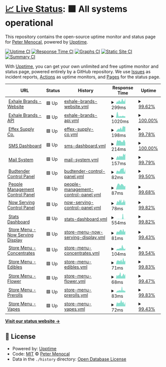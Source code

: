 # [📈 Live Status](https://petermenocal.github.io/uptime): <!--live status--> **🟩 All systems operational**

This repository contains the open-source uptime monitor and status page for [Peter Menocal](https://petermenocal.com), powered by [Upptime](https://github.com/upptime/upptime).

[![Uptime CI](https://github.com/petermenocal/uptime/workflows/Uptime%20CI/badge.svg)](https://github.com/petermenocal/uptime/actions?query=workflow%3A%22Uptime+CI%22)
[![Response Time CI](https://github.com/petermenocal/uptime/workflows/Response%20Time%20CI/badge.svg)](https://github.com/petermenocal/uptime/actions?query=workflow%3A%22Response+Time+CI%22)
[![Graphs CI](https://github.com/petermenocal/uptime/workflows/Graphs%20CI/badge.svg)](https://github.com/petermenocal/uptime/actions?query=workflow%3A%22Graphs+CI%22)
[![Static Site CI](https://github.com/petermenocal/uptime/workflows/Static%20Site%20CI/badge.svg)](https://github.com/petermenocal/uptime/actions?query=workflow%3A%22Static+Site+CI%22)
[![Summary CI](https://github.com/petermenocal/uptime/workflows/Summary%20CI/badge.svg)](https://github.com/petermenocal/uptime/actions?query=workflow%3A%22Summary+CI%22)

With [Upptime](https://upptime.js.org), you can get your own unlimited and free uptime monitor and status page, powered entirely by a GitHub repository. We use [Issues](https://github.com/petermenocal/uptime/issues) as incident reports, [Actions](https://github.com/petermenocal/uptime/actions) as uptime monitors, and [Pages](https://petermenocal.github.io/uptime) for the status page.

<!--start: status pages-->
<!-- This summary is generated by Upptime (https://github.com/upptime/upptime) -->
<!-- Do not edit this manually, your changes will be overwritten -->
<!-- prettier-ignore -->
| URL | Status | History | Response Time | Uptime |
| --- | ------ | ------- | ------------- | ------ |
| <img alt="" src="https://favicons.githubusercontent.com/www.exhalebrands.com" height="13"> [Exhale Brands - Website](https://www.exhalebrands.com/) | 🟩 Up | [exhale-brands-website.yml](https://github.com/petermenocal/uptime/commits/HEAD/history/exhale-brands-website.yml) | <details><summary><img alt="Response time graph" src="./graphs/exhale-brands-website/response-time-week.png" height="20"> 299ms</summary><br><a href="https://petermenocal.github.io/uptime/history/exhale-brands-website"><img alt="Response time 515" src="https://img.shields.io/endpoint?url=https%3A%2F%2Fraw.githubusercontent.com%2Fpetermenocal%2Fuptime%2FHEAD%2Fapi%2Fexhale-brands-website%2Fresponse-time.json"></a><br><a href="https://petermenocal.github.io/uptime/history/exhale-brands-website"><img alt="24-hour response time 512" src="https://img.shields.io/endpoint?url=https%3A%2F%2Fraw.githubusercontent.com%2Fpetermenocal%2Fuptime%2FHEAD%2Fapi%2Fexhale-brands-website%2Fresponse-time-day.json"></a><br><a href="https://petermenocal.github.io/uptime/history/exhale-brands-website"><img alt="7-day response time 299" src="https://img.shields.io/endpoint?url=https%3A%2F%2Fraw.githubusercontent.com%2Fpetermenocal%2Fuptime%2FHEAD%2Fapi%2Fexhale-brands-website%2Fresponse-time-week.json"></a><br><a href="https://petermenocal.github.io/uptime/history/exhale-brands-website"><img alt="30-day response time 294" src="https://img.shields.io/endpoint?url=https%3A%2F%2Fraw.githubusercontent.com%2Fpetermenocal%2Fuptime%2FHEAD%2Fapi%2Fexhale-brands-website%2Fresponse-time-month.json"></a><br><a href="https://petermenocal.github.io/uptime/history/exhale-brands-website"><img alt="1-year response time 515" src="https://img.shields.io/endpoint?url=https%3A%2F%2Fraw.githubusercontent.com%2Fpetermenocal%2Fuptime%2FHEAD%2Fapi%2Fexhale-brands-website%2Fresponse-time-year.json"></a></details> | <details><summary><a href="https://petermenocal.github.io/uptime/history/exhale-brands-website">99.62%</a></summary><a href="https://petermenocal.github.io/uptime/history/exhale-brands-website"><img alt="All-time uptime 99.16%" src="https://img.shields.io/endpoint?url=https%3A%2F%2Fraw.githubusercontent.com%2Fpetermenocal%2Fuptime%2FHEAD%2Fapi%2Fexhale-brands-website%2Fuptime.json"></a><br><a href="https://petermenocal.github.io/uptime/history/exhale-brands-website"><img alt="24-hour uptime 100.00%" src="https://img.shields.io/endpoint?url=https%3A%2F%2Fraw.githubusercontent.com%2Fpetermenocal%2Fuptime%2FHEAD%2Fapi%2Fexhale-brands-website%2Fuptime-day.json"></a><br><a href="https://petermenocal.github.io/uptime/history/exhale-brands-website"><img alt="7-day uptime 99.62%" src="https://img.shields.io/endpoint?url=https%3A%2F%2Fraw.githubusercontent.com%2Fpetermenocal%2Fuptime%2FHEAD%2Fapi%2Fexhale-brands-website%2Fuptime-week.json"></a><br><a href="https://petermenocal.github.io/uptime/history/exhale-brands-website"><img alt="30-day uptime 99.91%" src="https://img.shields.io/endpoint?url=https%3A%2F%2Fraw.githubusercontent.com%2Fpetermenocal%2Fuptime%2FHEAD%2Fapi%2Fexhale-brands-website%2Fuptime-month.json"></a><br><a href="https://petermenocal.github.io/uptime/history/exhale-brands-website"><img alt="1-year uptime 99.16%" src="https://img.shields.io/endpoint?url=https%3A%2F%2Fraw.githubusercontent.com%2Fpetermenocal%2Fuptime%2FHEAD%2Fapi%2Fexhale-brands-website%2Fuptime-year.json"></a></details>
| <img alt="" src="https://favicons.githubusercontent.com/us-central1-xhl-budtender.cloudfunctions.net" height="13"> [Exhale Brands - API](https://us-central1-xhl-budtender.cloudfunctions.net/app/profile?q=961a6e98-1bcc-4c6b-b335-019df010f12c&searchType=true) | 🟩 Up | [exhale-brands-api.yml](https://github.com/petermenocal/uptime/commits/HEAD/history/exhale-brands-api.yml) | <details><summary><img alt="Response time graph" src="./graphs/exhale-brands-api/response-time-week.png" height="20"> 1020ms</summary><br><a href="https://petermenocal.github.io/uptime/history/exhale-brands-api"><img alt="Response time 899" src="https://img.shields.io/endpoint?url=https%3A%2F%2Fraw.githubusercontent.com%2Fpetermenocal%2Fuptime%2FHEAD%2Fapi%2Fexhale-brands-api%2Fresponse-time.json"></a><br><a href="https://petermenocal.github.io/uptime/history/exhale-brands-api"><img alt="24-hour response time 675" src="https://img.shields.io/endpoint?url=https%3A%2F%2Fraw.githubusercontent.com%2Fpetermenocal%2Fuptime%2FHEAD%2Fapi%2Fexhale-brands-api%2Fresponse-time-day.json"></a><br><a href="https://petermenocal.github.io/uptime/history/exhale-brands-api"><img alt="7-day response time 1020" src="https://img.shields.io/endpoint?url=https%3A%2F%2Fraw.githubusercontent.com%2Fpetermenocal%2Fuptime%2FHEAD%2Fapi%2Fexhale-brands-api%2Fresponse-time-week.json"></a><br><a href="https://petermenocal.github.io/uptime/history/exhale-brands-api"><img alt="30-day response time 742" src="https://img.shields.io/endpoint?url=https%3A%2F%2Fraw.githubusercontent.com%2Fpetermenocal%2Fuptime%2FHEAD%2Fapi%2Fexhale-brands-api%2Fresponse-time-month.json"></a><br><a href="https://petermenocal.github.io/uptime/history/exhale-brands-api"><img alt="1-year response time 899" src="https://img.shields.io/endpoint?url=https%3A%2F%2Fraw.githubusercontent.com%2Fpetermenocal%2Fuptime%2FHEAD%2Fapi%2Fexhale-brands-api%2Fresponse-time-year.json"></a></details> | <details><summary><a href="https://petermenocal.github.io/uptime/history/exhale-brands-api">100.00%</a></summary><a href="https://petermenocal.github.io/uptime/history/exhale-brands-api"><img alt="All-time uptime 98.17%" src="https://img.shields.io/endpoint?url=https%3A%2F%2Fraw.githubusercontent.com%2Fpetermenocal%2Fuptime%2FHEAD%2Fapi%2Fexhale-brands-api%2Fuptime.json"></a><br><a href="https://petermenocal.github.io/uptime/history/exhale-brands-api"><img alt="24-hour uptime 100.00%" src="https://img.shields.io/endpoint?url=https%3A%2F%2Fraw.githubusercontent.com%2Fpetermenocal%2Fuptime%2FHEAD%2Fapi%2Fexhale-brands-api%2Fuptime-day.json"></a><br><a href="https://petermenocal.github.io/uptime/history/exhale-brands-api"><img alt="7-day uptime 100.00%" src="https://img.shields.io/endpoint?url=https%3A%2F%2Fraw.githubusercontent.com%2Fpetermenocal%2Fuptime%2FHEAD%2Fapi%2Fexhale-brands-api%2Fuptime-week.json"></a><br><a href="https://petermenocal.github.io/uptime/history/exhale-brands-api"><img alt="30-day uptime 100.00%" src="https://img.shields.io/endpoint?url=https%3A%2F%2Fraw.githubusercontent.com%2Fpetermenocal%2Fuptime%2FHEAD%2Fapi%2Fexhale-brands-api%2Fuptime-month.json"></a><br><a href="https://petermenocal.github.io/uptime/history/exhale-brands-api"><img alt="1-year uptime 98.17%" src="https://img.shields.io/endpoint?url=https%3A%2F%2Fraw.githubusercontent.com%2Fpetermenocal%2Fuptime%2FHEAD%2Fapi%2Fexhale-brands-api%2Fuptime-year.json"></a></details>
| <img alt="" src="https://favicons.githubusercontent.com/effexsupply.com" height="13"> [Effex Supply Co.](https://effexsupply.com) | 🟩 Up | [effex-supply-co.yml](https://github.com/petermenocal/uptime/commits/HEAD/history/effex-supply-co.yml) | <details><summary><img alt="Response time graph" src="./graphs/effex-supply-co/response-time-week.png" height="20"> 198ms</summary><br><a href="https://petermenocal.github.io/uptime/history/effex-supply-co"><img alt="Response time 298" src="https://img.shields.io/endpoint?url=https%3A%2F%2Fraw.githubusercontent.com%2Fpetermenocal%2Fuptime%2FHEAD%2Fapi%2Feffex-supply-co%2Fresponse-time.json"></a><br><a href="https://petermenocal.github.io/uptime/history/effex-supply-co"><img alt="24-hour response time 285" src="https://img.shields.io/endpoint?url=https%3A%2F%2Fraw.githubusercontent.com%2Fpetermenocal%2Fuptime%2FHEAD%2Fapi%2Feffex-supply-co%2Fresponse-time-day.json"></a><br><a href="https://petermenocal.github.io/uptime/history/effex-supply-co"><img alt="7-day response time 198" src="https://img.shields.io/endpoint?url=https%3A%2F%2Fraw.githubusercontent.com%2Fpetermenocal%2Fuptime%2FHEAD%2Fapi%2Feffex-supply-co%2Fresponse-time-week.json"></a><br><a href="https://petermenocal.github.io/uptime/history/effex-supply-co"><img alt="30-day response time 187" src="https://img.shields.io/endpoint?url=https%3A%2F%2Fraw.githubusercontent.com%2Fpetermenocal%2Fuptime%2FHEAD%2Fapi%2Feffex-supply-co%2Fresponse-time-month.json"></a><br><a href="https://petermenocal.github.io/uptime/history/effex-supply-co"><img alt="1-year response time 298" src="https://img.shields.io/endpoint?url=https%3A%2F%2Fraw.githubusercontent.com%2Fpetermenocal%2Fuptime%2FHEAD%2Fapi%2Feffex-supply-co%2Fresponse-time-year.json"></a></details> | <details><summary><a href="https://petermenocal.github.io/uptime/history/effex-supply-co">99.78%</a></summary><a href="https://petermenocal.github.io/uptime/history/effex-supply-co"><img alt="All-time uptime 99.90%" src="https://img.shields.io/endpoint?url=https%3A%2F%2Fraw.githubusercontent.com%2Fpetermenocal%2Fuptime%2FHEAD%2Fapi%2Feffex-supply-co%2Fuptime.json"></a><br><a href="https://petermenocal.github.io/uptime/history/effex-supply-co"><img alt="24-hour uptime 100.00%" src="https://img.shields.io/endpoint?url=https%3A%2F%2Fraw.githubusercontent.com%2Fpetermenocal%2Fuptime%2FHEAD%2Fapi%2Feffex-supply-co%2Fuptime-day.json"></a><br><a href="https://petermenocal.github.io/uptime/history/effex-supply-co"><img alt="7-day uptime 99.78%" src="https://img.shields.io/endpoint?url=https%3A%2F%2Fraw.githubusercontent.com%2Fpetermenocal%2Fuptime%2FHEAD%2Fapi%2Feffex-supply-co%2Fuptime-week.json"></a><br><a href="https://petermenocal.github.io/uptime/history/effex-supply-co"><img alt="30-day uptime 99.95%" src="https://img.shields.io/endpoint?url=https%3A%2F%2Fraw.githubusercontent.com%2Fpetermenocal%2Fuptime%2FHEAD%2Fapi%2Feffex-supply-co%2Fuptime-month.json"></a><br><a href="https://petermenocal.github.io/uptime/history/effex-supply-co"><img alt="1-year uptime 99.90%" src="https://img.shields.io/endpoint?url=https%3A%2F%2Fraw.githubusercontent.com%2Fpetermenocal%2Fuptime%2FHEAD%2Fapi%2Feffex-supply-co%2Fuptime-year.json"></a></details>
| <img alt="" src="https://favicons.githubusercontent.com/cherami.exhalenevada.com" height="13"> [SMS Dashboard](http://cherami.exhalenevada.com:3000/) | 🟩 Up | [sms-dashboard.yml](https://github.com/petermenocal/uptime/commits/HEAD/history/sms-dashboard.yml) | <details><summary><img alt="Response time graph" src="./graphs/sms-dashboard/response-time-week.png" height="20"> 214ms</summary><br><a href="https://petermenocal.github.io/uptime/history/sms-dashboard"><img alt="Response time 252" src="https://img.shields.io/endpoint?url=https%3A%2F%2Fraw.githubusercontent.com%2Fpetermenocal%2Fuptime%2FHEAD%2Fapi%2Fsms-dashboard%2Fresponse-time.json"></a><br><a href="https://petermenocal.github.io/uptime/history/sms-dashboard"><img alt="24-hour response time 139" src="https://img.shields.io/endpoint?url=https%3A%2F%2Fraw.githubusercontent.com%2Fpetermenocal%2Fuptime%2FHEAD%2Fapi%2Fsms-dashboard%2Fresponse-time-day.json"></a><br><a href="https://petermenocal.github.io/uptime/history/sms-dashboard"><img alt="7-day response time 214" src="https://img.shields.io/endpoint?url=https%3A%2F%2Fraw.githubusercontent.com%2Fpetermenocal%2Fuptime%2FHEAD%2Fapi%2Fsms-dashboard%2Fresponse-time-week.json"></a><br><a href="https://petermenocal.github.io/uptime/history/sms-dashboard"><img alt="30-day response time 193" src="https://img.shields.io/endpoint?url=https%3A%2F%2Fraw.githubusercontent.com%2Fpetermenocal%2Fuptime%2FHEAD%2Fapi%2Fsms-dashboard%2Fresponse-time-month.json"></a><br><a href="https://petermenocal.github.io/uptime/history/sms-dashboard"><img alt="1-year response time 252" src="https://img.shields.io/endpoint?url=https%3A%2F%2Fraw.githubusercontent.com%2Fpetermenocal%2Fuptime%2FHEAD%2Fapi%2Fsms-dashboard%2Fresponse-time-year.json"></a></details> | <details><summary><a href="https://petermenocal.github.io/uptime/history/sms-dashboard">100.00%</a></summary><a href="https://petermenocal.github.io/uptime/history/sms-dashboard"><img alt="All-time uptime 98.87%" src="https://img.shields.io/endpoint?url=https%3A%2F%2Fraw.githubusercontent.com%2Fpetermenocal%2Fuptime%2FHEAD%2Fapi%2Fsms-dashboard%2Fuptime.json"></a><br><a href="https://petermenocal.github.io/uptime/history/sms-dashboard"><img alt="24-hour uptime 100.00%" src="https://img.shields.io/endpoint?url=https%3A%2F%2Fraw.githubusercontent.com%2Fpetermenocal%2Fuptime%2FHEAD%2Fapi%2Fsms-dashboard%2Fuptime-day.json"></a><br><a href="https://petermenocal.github.io/uptime/history/sms-dashboard"><img alt="7-day uptime 100.00%" src="https://img.shields.io/endpoint?url=https%3A%2F%2Fraw.githubusercontent.com%2Fpetermenocal%2Fuptime%2FHEAD%2Fapi%2Fsms-dashboard%2Fuptime-week.json"></a><br><a href="https://petermenocal.github.io/uptime/history/sms-dashboard"><img alt="30-day uptime 100.00%" src="https://img.shields.io/endpoint?url=https%3A%2F%2Fraw.githubusercontent.com%2Fpetermenocal%2Fuptime%2FHEAD%2Fapi%2Fsms-dashboard%2Fuptime-month.json"></a><br><a href="https://petermenocal.github.io/uptime/history/sms-dashboard"><img alt="1-year uptime 98.87%" src="https://img.shields.io/endpoint?url=https%3A%2F%2Fraw.githubusercontent.com%2Fpetermenocal%2Fuptime%2FHEAD%2Fapi%2Fsms-dashboard%2Fuptime-year.json"></a></details>
| <img alt="" src="https://favicons.githubusercontent.com/box.effexsupply.com" height="13"> [Mail System](https://box.effexsupply.com/mail/) | 🟩 Up | [mail-system.yml](https://github.com/petermenocal/uptime/commits/HEAD/history/mail-system.yml) | <details><summary><img alt="Response time graph" src="./graphs/mail-system/response-time-week.png" height="20"> 157ms</summary><br><a href="https://petermenocal.github.io/uptime/history/mail-system"><img alt="Response time 257" src="https://img.shields.io/endpoint?url=https%3A%2F%2Fraw.githubusercontent.com%2Fpetermenocal%2Fuptime%2FHEAD%2Fapi%2Fmail-system%2Fresponse-time.json"></a><br><a href="https://petermenocal.github.io/uptime/history/mail-system"><img alt="24-hour response time 245" src="https://img.shields.io/endpoint?url=https%3A%2F%2Fraw.githubusercontent.com%2Fpetermenocal%2Fuptime%2FHEAD%2Fapi%2Fmail-system%2Fresponse-time-day.json"></a><br><a href="https://petermenocal.github.io/uptime/history/mail-system"><img alt="7-day response time 157" src="https://img.shields.io/endpoint?url=https%3A%2F%2Fraw.githubusercontent.com%2Fpetermenocal%2Fuptime%2FHEAD%2Fapi%2Fmail-system%2Fresponse-time-week.json"></a><br><a href="https://petermenocal.github.io/uptime/history/mail-system"><img alt="30-day response time 156" src="https://img.shields.io/endpoint?url=https%3A%2F%2Fraw.githubusercontent.com%2Fpetermenocal%2Fuptime%2FHEAD%2Fapi%2Fmail-system%2Fresponse-time-month.json"></a><br><a href="https://petermenocal.github.io/uptime/history/mail-system"><img alt="1-year response time 257" src="https://img.shields.io/endpoint?url=https%3A%2F%2Fraw.githubusercontent.com%2Fpetermenocal%2Fuptime%2FHEAD%2Fapi%2Fmail-system%2Fresponse-time-year.json"></a></details> | <details><summary><a href="https://petermenocal.github.io/uptime/history/mail-system">99.79%</a></summary><a href="https://petermenocal.github.io/uptime/history/mail-system"><img alt="All-time uptime 99.48%" src="https://img.shields.io/endpoint?url=https%3A%2F%2Fraw.githubusercontent.com%2Fpetermenocal%2Fuptime%2FHEAD%2Fapi%2Fmail-system%2Fuptime.json"></a><br><a href="https://petermenocal.github.io/uptime/history/mail-system"><img alt="24-hour uptime 100.00%" src="https://img.shields.io/endpoint?url=https%3A%2F%2Fraw.githubusercontent.com%2Fpetermenocal%2Fuptime%2FHEAD%2Fapi%2Fmail-system%2Fuptime-day.json"></a><br><a href="https://petermenocal.github.io/uptime/history/mail-system"><img alt="7-day uptime 99.79%" src="https://img.shields.io/endpoint?url=https%3A%2F%2Fraw.githubusercontent.com%2Fpetermenocal%2Fuptime%2FHEAD%2Fapi%2Fmail-system%2Fuptime-week.json"></a><br><a href="https://petermenocal.github.io/uptime/history/mail-system"><img alt="30-day uptime 99.82%" src="https://img.shields.io/endpoint?url=https%3A%2F%2Fraw.githubusercontent.com%2Fpetermenocal%2Fuptime%2FHEAD%2Fapi%2Fmail-system%2Fuptime-month.json"></a><br><a href="https://petermenocal.github.io/uptime/history/mail-system"><img alt="1-year uptime 99.48%" src="https://img.shields.io/endpoint?url=https%3A%2F%2Fraw.githubusercontent.com%2Fpetermenocal%2Fuptime%2FHEAD%2Fapi%2Fmail-system%2Fuptime-year.json"></a></details>
| <img alt="" src="https://favicons.githubusercontent.com/xorders.web.app" height="13"> [Budtender Control Panel](https://xorders.web.app/) | 🟩 Up | [budtender-control-panel.yml](https://github.com/petermenocal/uptime/commits/HEAD/history/budtender-control-panel.yml) | <details><summary><img alt="Response time graph" src="./graphs/budtender-control-panel/response-time-week.png" height="20"> 82ms</summary><br><a href="https://petermenocal.github.io/uptime/history/budtender-control-panel"><img alt="Response time 176" src="https://img.shields.io/endpoint?url=https%3A%2F%2Fraw.githubusercontent.com%2Fpetermenocal%2Fuptime%2FHEAD%2Fapi%2Fbudtender-control-panel%2Fresponse-time.json"></a><br><a href="https://petermenocal.github.io/uptime/history/budtender-control-panel"><img alt="24-hour response time 101" src="https://img.shields.io/endpoint?url=https%3A%2F%2Fraw.githubusercontent.com%2Fpetermenocal%2Fuptime%2FHEAD%2Fapi%2Fbudtender-control-panel%2Fresponse-time-day.json"></a><br><a href="https://petermenocal.github.io/uptime/history/budtender-control-panel"><img alt="7-day response time 82" src="https://img.shields.io/endpoint?url=https%3A%2F%2Fraw.githubusercontent.com%2Fpetermenocal%2Fuptime%2FHEAD%2Fapi%2Fbudtender-control-panel%2Fresponse-time-week.json"></a><br><a href="https://petermenocal.github.io/uptime/history/budtender-control-panel"><img alt="30-day response time 97" src="https://img.shields.io/endpoint?url=https%3A%2F%2Fraw.githubusercontent.com%2Fpetermenocal%2Fuptime%2FHEAD%2Fapi%2Fbudtender-control-panel%2Fresponse-time-month.json"></a><br><a href="https://petermenocal.github.io/uptime/history/budtender-control-panel"><img alt="1-year response time 176" src="https://img.shields.io/endpoint?url=https%3A%2F%2Fraw.githubusercontent.com%2Fpetermenocal%2Fuptime%2FHEAD%2Fapi%2Fbudtender-control-panel%2Fresponse-time-year.json"></a></details> | <details><summary><a href="https://petermenocal.github.io/uptime/history/budtender-control-panel">99.50%</a></summary><a href="https://petermenocal.github.io/uptime/history/budtender-control-panel"><img alt="All-time uptime 99.98%" src="https://img.shields.io/endpoint?url=https%3A%2F%2Fraw.githubusercontent.com%2Fpetermenocal%2Fuptime%2FHEAD%2Fapi%2Fbudtender-control-panel%2Fuptime.json"></a><br><a href="https://petermenocal.github.io/uptime/history/budtender-control-panel"><img alt="24-hour uptime 100.00%" src="https://img.shields.io/endpoint?url=https%3A%2F%2Fraw.githubusercontent.com%2Fpetermenocal%2Fuptime%2FHEAD%2Fapi%2Fbudtender-control-panel%2Fuptime-day.json"></a><br><a href="https://petermenocal.github.io/uptime/history/budtender-control-panel"><img alt="7-day uptime 99.50%" src="https://img.shields.io/endpoint?url=https%3A%2F%2Fraw.githubusercontent.com%2Fpetermenocal%2Fuptime%2FHEAD%2Fapi%2Fbudtender-control-panel%2Fuptime-week.json"></a><br><a href="https://petermenocal.github.io/uptime/history/budtender-control-panel"><img alt="30-day uptime 99.89%" src="https://img.shields.io/endpoint?url=https%3A%2F%2Fraw.githubusercontent.com%2Fpetermenocal%2Fuptime%2FHEAD%2Fapi%2Fbudtender-control-panel%2Fuptime-month.json"></a><br><a href="https://petermenocal.github.io/uptime/history/budtender-control-panel"><img alt="1-year uptime 99.98%" src="https://img.shields.io/endpoint?url=https%3A%2F%2Fraw.githubusercontent.com%2Fpetermenocal%2Fuptime%2FHEAD%2Fapi%2Fbudtender-control-panel%2Fuptime-year.json"></a></details>
| <img alt="" src="https://favicons.githubusercontent.com/xpeople.web.app" height="13"> [People Management Control Panel](https://xpeople.web.app/) | 🟩 Up | [people-management-control-panel.yml](https://github.com/petermenocal/uptime/commits/HEAD/history/people-management-control-panel.yml) | <details><summary><img alt="Response time graph" src="./graphs/people-management-control-panel/response-time-week.png" height="20"> 87ms</summary><br><a href="https://petermenocal.github.io/uptime/history/people-management-control-panel"><img alt="Response time 167" src="https://img.shields.io/endpoint?url=https%3A%2F%2Fraw.githubusercontent.com%2Fpetermenocal%2Fuptime%2FHEAD%2Fapi%2Fpeople-management-control-panel%2Fresponse-time.json"></a><br><a href="https://petermenocal.github.io/uptime/history/people-management-control-panel"><img alt="24-hour response time 72" src="https://img.shields.io/endpoint?url=https%3A%2F%2Fraw.githubusercontent.com%2Fpetermenocal%2Fuptime%2FHEAD%2Fapi%2Fpeople-management-control-panel%2Fresponse-time-day.json"></a><br><a href="https://petermenocal.github.io/uptime/history/people-management-control-panel"><img alt="7-day response time 87" src="https://img.shields.io/endpoint?url=https%3A%2F%2Fraw.githubusercontent.com%2Fpetermenocal%2Fuptime%2FHEAD%2Fapi%2Fpeople-management-control-panel%2Fresponse-time-week.json"></a><br><a href="https://petermenocal.github.io/uptime/history/people-management-control-panel"><img alt="30-day response time 92" src="https://img.shields.io/endpoint?url=https%3A%2F%2Fraw.githubusercontent.com%2Fpetermenocal%2Fuptime%2FHEAD%2Fapi%2Fpeople-management-control-panel%2Fresponse-time-month.json"></a><br><a href="https://petermenocal.github.io/uptime/history/people-management-control-panel"><img alt="1-year response time 167" src="https://img.shields.io/endpoint?url=https%3A%2F%2Fraw.githubusercontent.com%2Fpetermenocal%2Fuptime%2FHEAD%2Fapi%2Fpeople-management-control-panel%2Fresponse-time-year.json"></a></details> | <details><summary><a href="https://petermenocal.github.io/uptime/history/people-management-control-panel">99.68%</a></summary><a href="https://petermenocal.github.io/uptime/history/people-management-control-panel"><img alt="All-time uptime 99.98%" src="https://img.shields.io/endpoint?url=https%3A%2F%2Fraw.githubusercontent.com%2Fpetermenocal%2Fuptime%2FHEAD%2Fapi%2Fpeople-management-control-panel%2Fuptime.json"></a><br><a href="https://petermenocal.github.io/uptime/history/people-management-control-panel"><img alt="24-hour uptime 100.00%" src="https://img.shields.io/endpoint?url=https%3A%2F%2Fraw.githubusercontent.com%2Fpetermenocal%2Fuptime%2FHEAD%2Fapi%2Fpeople-management-control-panel%2Fuptime-day.json"></a><br><a href="https://petermenocal.github.io/uptime/history/people-management-control-panel"><img alt="7-day uptime 99.68%" src="https://img.shields.io/endpoint?url=https%3A%2F%2Fraw.githubusercontent.com%2Fpetermenocal%2Fuptime%2FHEAD%2Fapi%2Fpeople-management-control-panel%2Fuptime-week.json"></a><br><a href="https://petermenocal.github.io/uptime/history/people-management-control-panel"><img alt="30-day uptime 99.93%" src="https://img.shields.io/endpoint?url=https%3A%2F%2Fraw.githubusercontent.com%2Fpetermenocal%2Fuptime%2FHEAD%2Fapi%2Fpeople-management-control-panel%2Fuptime-month.json"></a><br><a href="https://petermenocal.github.io/uptime/history/people-management-control-panel"><img alt="1-year uptime 99.98%" src="https://img.shields.io/endpoint?url=https%3A%2F%2Fraw.githubusercontent.com%2Fpetermenocal%2Fuptime%2FHEAD%2Fapi%2Fpeople-management-control-panel%2Fuptime-year.json"></a></details>
| <img alt="" src="https://favicons.githubusercontent.com/xserving-admin.web.app" height="13"> [Now Serving Control Panel](https://xserving-admin.web.app/) | 🟩 Up | [now-serving-control-panel.yml](https://github.com/petermenocal/uptime/commits/HEAD/history/now-serving-control-panel.yml) | <details><summary><img alt="Response time graph" src="./graphs/now-serving-control-panel/response-time-week.png" height="20"> 78ms</summary><br><a href="https://petermenocal.github.io/uptime/history/now-serving-control-panel"><img alt="Response time 170" src="https://img.shields.io/endpoint?url=https%3A%2F%2Fraw.githubusercontent.com%2Fpetermenocal%2Fuptime%2FHEAD%2Fapi%2Fnow-serving-control-panel%2Fresponse-time.json"></a><br><a href="https://petermenocal.github.io/uptime/history/now-serving-control-panel"><img alt="24-hour response time 95" src="https://img.shields.io/endpoint?url=https%3A%2F%2Fraw.githubusercontent.com%2Fpetermenocal%2Fuptime%2FHEAD%2Fapi%2Fnow-serving-control-panel%2Fresponse-time-day.json"></a><br><a href="https://petermenocal.github.io/uptime/history/now-serving-control-panel"><img alt="7-day response time 78" src="https://img.shields.io/endpoint?url=https%3A%2F%2Fraw.githubusercontent.com%2Fpetermenocal%2Fuptime%2FHEAD%2Fapi%2Fnow-serving-control-panel%2Fresponse-time-week.json"></a><br><a href="https://petermenocal.github.io/uptime/history/now-serving-control-panel"><img alt="30-day response time 87" src="https://img.shields.io/endpoint?url=https%3A%2F%2Fraw.githubusercontent.com%2Fpetermenocal%2Fuptime%2FHEAD%2Fapi%2Fnow-serving-control-panel%2Fresponse-time-month.json"></a><br><a href="https://petermenocal.github.io/uptime/history/now-serving-control-panel"><img alt="1-year response time 170" src="https://img.shields.io/endpoint?url=https%3A%2F%2Fraw.githubusercontent.com%2Fpetermenocal%2Fuptime%2FHEAD%2Fapi%2Fnow-serving-control-panel%2Fresponse-time-year.json"></a></details> | <details><summary><a href="https://petermenocal.github.io/uptime/history/now-serving-control-panel">99.82%</a></summary><a href="https://petermenocal.github.io/uptime/history/now-serving-control-panel"><img alt="All-time uptime 99.99%" src="https://img.shields.io/endpoint?url=https%3A%2F%2Fraw.githubusercontent.com%2Fpetermenocal%2Fuptime%2FHEAD%2Fapi%2Fnow-serving-control-panel%2Fuptime.json"></a><br><a href="https://petermenocal.github.io/uptime/history/now-serving-control-panel"><img alt="24-hour uptime 100.00%" src="https://img.shields.io/endpoint?url=https%3A%2F%2Fraw.githubusercontent.com%2Fpetermenocal%2Fuptime%2FHEAD%2Fapi%2Fnow-serving-control-panel%2Fuptime-day.json"></a><br><a href="https://petermenocal.github.io/uptime/history/now-serving-control-panel"><img alt="7-day uptime 99.82%" src="https://img.shields.io/endpoint?url=https%3A%2F%2Fraw.githubusercontent.com%2Fpetermenocal%2Fuptime%2FHEAD%2Fapi%2Fnow-serving-control-panel%2Fuptime-week.json"></a><br><a href="https://petermenocal.github.io/uptime/history/now-serving-control-panel"><img alt="30-day uptime 99.96%" src="https://img.shields.io/endpoint?url=https%3A%2F%2Fraw.githubusercontent.com%2Fpetermenocal%2Fuptime%2FHEAD%2Fapi%2Fnow-serving-control-panel%2Fuptime-month.json"></a><br><a href="https://petermenocal.github.io/uptime/history/now-serving-control-panel"><img alt="1-year uptime 99.99%" src="https://img.shields.io/endpoint?url=https%3A%2F%2Fraw.githubusercontent.com%2Fpetermenocal%2Fuptime%2FHEAD%2Fapi%2Fnow-serving-control-panel%2Fuptime-year.json"></a></details>
| <img alt="" src="https://favicons.githubusercontent.com/xstats.web.app" height="13"> [Stats Dashboard](https://xstats.web.app/) | 🟩 Up | [stats-dashboard.yml](https://github.com/petermenocal/uptime/commits/HEAD/history/stats-dashboard.yml) | <details><summary><img alt="Response time graph" src="./graphs/stats-dashboard/response-time-week.png" height="20"> 554ms</summary><br><a href="https://petermenocal.github.io/uptime/history/stats-dashboard"><img alt="Response time 204" src="https://img.shields.io/endpoint?url=https%3A%2F%2Fraw.githubusercontent.com%2Fpetermenocal%2Fuptime%2FHEAD%2Fapi%2Fstats-dashboard%2Fresponse-time.json"></a><br><a href="https://petermenocal.github.io/uptime/history/stats-dashboard"><img alt="24-hour response time 94" src="https://img.shields.io/endpoint?url=https%3A%2F%2Fraw.githubusercontent.com%2Fpetermenocal%2Fuptime%2FHEAD%2Fapi%2Fstats-dashboard%2Fresponse-time-day.json"></a><br><a href="https://petermenocal.github.io/uptime/history/stats-dashboard"><img alt="7-day response time 554" src="https://img.shields.io/endpoint?url=https%3A%2F%2Fraw.githubusercontent.com%2Fpetermenocal%2Fuptime%2FHEAD%2Fapi%2Fstats-dashboard%2Fresponse-time-week.json"></a><br><a href="https://petermenocal.github.io/uptime/history/stats-dashboard"><img alt="30-day response time 237" src="https://img.shields.io/endpoint?url=https%3A%2F%2Fraw.githubusercontent.com%2Fpetermenocal%2Fuptime%2FHEAD%2Fapi%2Fstats-dashboard%2Fresponse-time-month.json"></a><br><a href="https://petermenocal.github.io/uptime/history/stats-dashboard"><img alt="1-year response time 204" src="https://img.shields.io/endpoint?url=https%3A%2F%2Fraw.githubusercontent.com%2Fpetermenocal%2Fuptime%2FHEAD%2Fapi%2Fstats-dashboard%2Fresponse-time-year.json"></a></details> | <details><summary><a href="https://petermenocal.github.io/uptime/history/stats-dashboard">99.82%</a></summary><a href="https://petermenocal.github.io/uptime/history/stats-dashboard"><img alt="All-time uptime 99.99%" src="https://img.shields.io/endpoint?url=https%3A%2F%2Fraw.githubusercontent.com%2Fpetermenocal%2Fuptime%2FHEAD%2Fapi%2Fstats-dashboard%2Fuptime.json"></a><br><a href="https://petermenocal.github.io/uptime/history/stats-dashboard"><img alt="24-hour uptime 100.00%" src="https://img.shields.io/endpoint?url=https%3A%2F%2Fraw.githubusercontent.com%2Fpetermenocal%2Fuptime%2FHEAD%2Fapi%2Fstats-dashboard%2Fuptime-day.json"></a><br><a href="https://petermenocal.github.io/uptime/history/stats-dashboard"><img alt="7-day uptime 99.82%" src="https://img.shields.io/endpoint?url=https%3A%2F%2Fraw.githubusercontent.com%2Fpetermenocal%2Fuptime%2FHEAD%2Fapi%2Fstats-dashboard%2Fuptime-week.json"></a><br><a href="https://petermenocal.github.io/uptime/history/stats-dashboard"><img alt="30-day uptime 99.96%" src="https://img.shields.io/endpoint?url=https%3A%2F%2Fraw.githubusercontent.com%2Fpetermenocal%2Fuptime%2FHEAD%2Fapi%2Fstats-dashboard%2Fuptime-month.json"></a><br><a href="https://petermenocal.github.io/uptime/history/stats-dashboard"><img alt="1-year uptime 99.99%" src="https://img.shields.io/endpoint?url=https%3A%2F%2Fraw.githubusercontent.com%2Fpetermenocal%2Fuptime%2FHEAD%2Fapi%2Fstats-dashboard%2Fuptime-year.json"></a></details>
| <img alt="" src="https://favicons.githubusercontent.com/xserving.web.app" height="13"> [Store Menu - Now Serving Display](https://xserving.web.app) | 🟩 Up | [store-menu-now-serving-display.yml](https://github.com/petermenocal/uptime/commits/HEAD/history/store-menu-now-serving-display.yml) | <details><summary><img alt="Response time graph" src="./graphs/store-menu-now-serving-display/response-time-week.png" height="20"> 81ms</summary><br><a href="https://petermenocal.github.io/uptime/history/store-menu-now-serving-display"><img alt="Response time 165" src="https://img.shields.io/endpoint?url=https%3A%2F%2Fraw.githubusercontent.com%2Fpetermenocal%2Fuptime%2FHEAD%2Fapi%2Fstore-menu-now-serving-display%2Fresponse-time.json"></a><br><a href="https://petermenocal.github.io/uptime/history/store-menu-now-serving-display"><img alt="24-hour response time 82" src="https://img.shields.io/endpoint?url=https%3A%2F%2Fraw.githubusercontent.com%2Fpetermenocal%2Fuptime%2FHEAD%2Fapi%2Fstore-menu-now-serving-display%2Fresponse-time-day.json"></a><br><a href="https://petermenocal.github.io/uptime/history/store-menu-now-serving-display"><img alt="7-day response time 81" src="https://img.shields.io/endpoint?url=https%3A%2F%2Fraw.githubusercontent.com%2Fpetermenocal%2Fuptime%2FHEAD%2Fapi%2Fstore-menu-now-serving-display%2Fresponse-time-week.json"></a><br><a href="https://petermenocal.github.io/uptime/history/store-menu-now-serving-display"><img alt="30-day response time 81" src="https://img.shields.io/endpoint?url=https%3A%2F%2Fraw.githubusercontent.com%2Fpetermenocal%2Fuptime%2FHEAD%2Fapi%2Fstore-menu-now-serving-display%2Fresponse-time-month.json"></a><br><a href="https://petermenocal.github.io/uptime/history/store-menu-now-serving-display"><img alt="1-year response time 165" src="https://img.shields.io/endpoint?url=https%3A%2F%2Fraw.githubusercontent.com%2Fpetermenocal%2Fuptime%2FHEAD%2Fapi%2Fstore-menu-now-serving-display%2Fresponse-time-year.json"></a></details> | <details><summary><a href="https://petermenocal.github.io/uptime/history/store-menu-now-serving-display">99.43%</a></summary><a href="https://petermenocal.github.io/uptime/history/store-menu-now-serving-display"><img alt="All-time uptime 99.97%" src="https://img.shields.io/endpoint?url=https%3A%2F%2Fraw.githubusercontent.com%2Fpetermenocal%2Fuptime%2FHEAD%2Fapi%2Fstore-menu-now-serving-display%2Fuptime.json"></a><br><a href="https://petermenocal.github.io/uptime/history/store-menu-now-serving-display"><img alt="24-hour uptime 100.00%" src="https://img.shields.io/endpoint?url=https%3A%2F%2Fraw.githubusercontent.com%2Fpetermenocal%2Fuptime%2FHEAD%2Fapi%2Fstore-menu-now-serving-display%2Fuptime-day.json"></a><br><a href="https://petermenocal.github.io/uptime/history/store-menu-now-serving-display"><img alt="7-day uptime 99.43%" src="https://img.shields.io/endpoint?url=https%3A%2F%2Fraw.githubusercontent.com%2Fpetermenocal%2Fuptime%2FHEAD%2Fapi%2Fstore-menu-now-serving-display%2Fuptime-week.json"></a><br><a href="https://petermenocal.github.io/uptime/history/store-menu-now-serving-display"><img alt="30-day uptime 99.87%" src="https://img.shields.io/endpoint?url=https%3A%2F%2Fraw.githubusercontent.com%2Fpetermenocal%2Fuptime%2FHEAD%2Fapi%2Fstore-menu-now-serving-display%2Fuptime-month.json"></a><br><a href="https://petermenocal.github.io/uptime/history/store-menu-now-serving-display"><img alt="1-year uptime 99.97%" src="https://img.shields.io/endpoint?url=https%3A%2F%2Fraw.githubusercontent.com%2Fpetermenocal%2Fuptime%2FHEAD%2Fapi%2Fstore-menu-now-serving-display%2Fuptime-year.json"></a></details>
| <img alt="" src="https://favicons.githubusercontent.com/xconcentrates.web.app" height="13"> [Store Menu - Concentrates](https://xconcentrates.web.app/) | 🟩 Up | [store-menu-concentrates.yml](https://github.com/petermenocal/uptime/commits/HEAD/history/store-menu-concentrates.yml) | <details><summary><img alt="Response time graph" src="./graphs/store-menu-concentrates/response-time-week.png" height="20"> 104ms</summary><br><a href="https://petermenocal.github.io/uptime/history/store-menu-concentrates"><img alt="Response time 180" src="https://img.shields.io/endpoint?url=https%3A%2F%2Fraw.githubusercontent.com%2Fpetermenocal%2Fuptime%2FHEAD%2Fapi%2Fstore-menu-concentrates%2Fresponse-time.json"></a><br><a href="https://petermenocal.github.io/uptime/history/store-menu-concentrates"><img alt="24-hour response time 99" src="https://img.shields.io/endpoint?url=https%3A%2F%2Fraw.githubusercontent.com%2Fpetermenocal%2Fuptime%2FHEAD%2Fapi%2Fstore-menu-concentrates%2Fresponse-time-day.json"></a><br><a href="https://petermenocal.github.io/uptime/history/store-menu-concentrates"><img alt="7-day response time 104" src="https://img.shields.io/endpoint?url=https%3A%2F%2Fraw.githubusercontent.com%2Fpetermenocal%2Fuptime%2FHEAD%2Fapi%2Fstore-menu-concentrates%2Fresponse-time-week.json"></a><br><a href="https://petermenocal.github.io/uptime/history/store-menu-concentrates"><img alt="30-day response time 101" src="https://img.shields.io/endpoint?url=https%3A%2F%2Fraw.githubusercontent.com%2Fpetermenocal%2Fuptime%2FHEAD%2Fapi%2Fstore-menu-concentrates%2Fresponse-time-month.json"></a><br><a href="https://petermenocal.github.io/uptime/history/store-menu-concentrates"><img alt="1-year response time 180" src="https://img.shields.io/endpoint?url=https%3A%2F%2Fraw.githubusercontent.com%2Fpetermenocal%2Fuptime%2FHEAD%2Fapi%2Fstore-menu-concentrates%2Fresponse-time-year.json"></a></details> | <details><summary><a href="https://petermenocal.github.io/uptime/history/store-menu-concentrates">99.54%</a></summary><a href="https://petermenocal.github.io/uptime/history/store-menu-concentrates"><img alt="All-time uptime 99.98%" src="https://img.shields.io/endpoint?url=https%3A%2F%2Fraw.githubusercontent.com%2Fpetermenocal%2Fuptime%2FHEAD%2Fapi%2Fstore-menu-concentrates%2Fuptime.json"></a><br><a href="https://petermenocal.github.io/uptime/history/store-menu-concentrates"><img alt="24-hour uptime 100.00%" src="https://img.shields.io/endpoint?url=https%3A%2F%2Fraw.githubusercontent.com%2Fpetermenocal%2Fuptime%2FHEAD%2Fapi%2Fstore-menu-concentrates%2Fuptime-day.json"></a><br><a href="https://petermenocal.github.io/uptime/history/store-menu-concentrates"><img alt="7-day uptime 99.54%" src="https://img.shields.io/endpoint?url=https%3A%2F%2Fraw.githubusercontent.com%2Fpetermenocal%2Fuptime%2FHEAD%2Fapi%2Fstore-menu-concentrates%2Fuptime-week.json"></a><br><a href="https://petermenocal.github.io/uptime/history/store-menu-concentrates"><img alt="30-day uptime 99.89%" src="https://img.shields.io/endpoint?url=https%3A%2F%2Fraw.githubusercontent.com%2Fpetermenocal%2Fuptime%2FHEAD%2Fapi%2Fstore-menu-concentrates%2Fuptime-month.json"></a><br><a href="https://petermenocal.github.io/uptime/history/store-menu-concentrates"><img alt="1-year uptime 99.98%" src="https://img.shields.io/endpoint?url=https%3A%2F%2Fraw.githubusercontent.com%2Fpetermenocal%2Fuptime%2FHEAD%2Fapi%2Fstore-menu-concentrates%2Fuptime-year.json"></a></details>
| <img alt="" src="https://favicons.githubusercontent.com/xedibles.web.app" height="13"> [Store Menu - Edibles](https://xedibles.web.app/) | 🟩 Up | [store-menu-edibles.yml](https://github.com/petermenocal/uptime/commits/HEAD/history/store-menu-edibles.yml) | <details><summary><img alt="Response time graph" src="./graphs/store-menu-edibles/response-time-week.png" height="20"> 71ms</summary><br><a href="https://petermenocal.github.io/uptime/history/store-menu-edibles"><img alt="Response time 157" src="https://img.shields.io/endpoint?url=https%3A%2F%2Fraw.githubusercontent.com%2Fpetermenocal%2Fuptime%2FHEAD%2Fapi%2Fstore-menu-edibles%2Fresponse-time.json"></a><br><a href="https://petermenocal.github.io/uptime/history/store-menu-edibles"><img alt="24-hour response time 72" src="https://img.shields.io/endpoint?url=https%3A%2F%2Fraw.githubusercontent.com%2Fpetermenocal%2Fuptime%2FHEAD%2Fapi%2Fstore-menu-edibles%2Fresponse-time-day.json"></a><br><a href="https://petermenocal.github.io/uptime/history/store-menu-edibles"><img alt="7-day response time 71" src="https://img.shields.io/endpoint?url=https%3A%2F%2Fraw.githubusercontent.com%2Fpetermenocal%2Fuptime%2FHEAD%2Fapi%2Fstore-menu-edibles%2Fresponse-time-week.json"></a><br><a href="https://petermenocal.github.io/uptime/history/store-menu-edibles"><img alt="30-day response time 84" src="https://img.shields.io/endpoint?url=https%3A%2F%2Fraw.githubusercontent.com%2Fpetermenocal%2Fuptime%2FHEAD%2Fapi%2Fstore-menu-edibles%2Fresponse-time-month.json"></a><br><a href="https://petermenocal.github.io/uptime/history/store-menu-edibles"><img alt="1-year response time 157" src="https://img.shields.io/endpoint?url=https%3A%2F%2Fraw.githubusercontent.com%2Fpetermenocal%2Fuptime%2FHEAD%2Fapi%2Fstore-menu-edibles%2Fresponse-time-year.json"></a></details> | <details><summary><a href="https://petermenocal.github.io/uptime/history/store-menu-edibles">99.83%</a></summary><a href="https://petermenocal.github.io/uptime/history/store-menu-edibles"><img alt="All-time uptime 99.99%" src="https://img.shields.io/endpoint?url=https%3A%2F%2Fraw.githubusercontent.com%2Fpetermenocal%2Fuptime%2FHEAD%2Fapi%2Fstore-menu-edibles%2Fuptime.json"></a><br><a href="https://petermenocal.github.io/uptime/history/store-menu-edibles"><img alt="24-hour uptime 100.00%" src="https://img.shields.io/endpoint?url=https%3A%2F%2Fraw.githubusercontent.com%2Fpetermenocal%2Fuptime%2FHEAD%2Fapi%2Fstore-menu-edibles%2Fuptime-day.json"></a><br><a href="https://petermenocal.github.io/uptime/history/store-menu-edibles"><img alt="7-day uptime 99.83%" src="https://img.shields.io/endpoint?url=https%3A%2F%2Fraw.githubusercontent.com%2Fpetermenocal%2Fuptime%2FHEAD%2Fapi%2Fstore-menu-edibles%2Fuptime-week.json"></a><br><a href="https://petermenocal.github.io/uptime/history/store-menu-edibles"><img alt="30-day uptime 99.96%" src="https://img.shields.io/endpoint?url=https%3A%2F%2Fraw.githubusercontent.com%2Fpetermenocal%2Fuptime%2FHEAD%2Fapi%2Fstore-menu-edibles%2Fuptime-month.json"></a><br><a href="https://petermenocal.github.io/uptime/history/store-menu-edibles"><img alt="1-year uptime 99.99%" src="https://img.shields.io/endpoint?url=https%3A%2F%2Fraw.githubusercontent.com%2Fpetermenocal%2Fuptime%2FHEAD%2Fapi%2Fstore-menu-edibles%2Fuptime-year.json"></a></details>
| <img alt="" src="https://favicons.githubusercontent.com/xflower.web.app" height="13"> [Store Menu - Flower](https://xflower.web.app/) | 🟩 Up | [store-menu-flower.yml](https://github.com/petermenocal/uptime/commits/HEAD/history/store-menu-flower.yml) | <details><summary><img alt="Response time graph" src="./graphs/store-menu-flower/response-time-week.png" height="20"> 68ms</summary><br><a href="https://petermenocal.github.io/uptime/history/store-menu-flower"><img alt="Response time 156" src="https://img.shields.io/endpoint?url=https%3A%2F%2Fraw.githubusercontent.com%2Fpetermenocal%2Fuptime%2FHEAD%2Fapi%2Fstore-menu-flower%2Fresponse-time.json"></a><br><a href="https://petermenocal.github.io/uptime/history/store-menu-flower"><img alt="24-hour response time 86" src="https://img.shields.io/endpoint?url=https%3A%2F%2Fraw.githubusercontent.com%2Fpetermenocal%2Fuptime%2FHEAD%2Fapi%2Fstore-menu-flower%2Fresponse-time-day.json"></a><br><a href="https://petermenocal.github.io/uptime/history/store-menu-flower"><img alt="7-day response time 68" src="https://img.shields.io/endpoint?url=https%3A%2F%2Fraw.githubusercontent.com%2Fpetermenocal%2Fuptime%2FHEAD%2Fapi%2Fstore-menu-flower%2Fresponse-time-week.json"></a><br><a href="https://petermenocal.github.io/uptime/history/store-menu-flower"><img alt="30-day response time 82" src="https://img.shields.io/endpoint?url=https%3A%2F%2Fraw.githubusercontent.com%2Fpetermenocal%2Fuptime%2FHEAD%2Fapi%2Fstore-menu-flower%2Fresponse-time-month.json"></a><br><a href="https://petermenocal.github.io/uptime/history/store-menu-flower"><img alt="1-year response time 156" src="https://img.shields.io/endpoint?url=https%3A%2F%2Fraw.githubusercontent.com%2Fpetermenocal%2Fuptime%2FHEAD%2Fapi%2Fstore-menu-flower%2Fresponse-time-year.json"></a></details> | <details><summary><a href="https://petermenocal.github.io/uptime/history/store-menu-flower">99.47%</a></summary><a href="https://petermenocal.github.io/uptime/history/store-menu-flower"><img alt="All-time uptime 99.97%" src="https://img.shields.io/endpoint?url=https%3A%2F%2Fraw.githubusercontent.com%2Fpetermenocal%2Fuptime%2FHEAD%2Fapi%2Fstore-menu-flower%2Fuptime.json"></a><br><a href="https://petermenocal.github.io/uptime/history/store-menu-flower"><img alt="24-hour uptime 100.00%" src="https://img.shields.io/endpoint?url=https%3A%2F%2Fraw.githubusercontent.com%2Fpetermenocal%2Fuptime%2FHEAD%2Fapi%2Fstore-menu-flower%2Fuptime-day.json"></a><br><a href="https://petermenocal.github.io/uptime/history/store-menu-flower"><img alt="7-day uptime 99.47%" src="https://img.shields.io/endpoint?url=https%3A%2F%2Fraw.githubusercontent.com%2Fpetermenocal%2Fuptime%2FHEAD%2Fapi%2Fstore-menu-flower%2Fuptime-week.json"></a><br><a href="https://petermenocal.github.io/uptime/history/store-menu-flower"><img alt="30-day uptime 99.88%" src="https://img.shields.io/endpoint?url=https%3A%2F%2Fraw.githubusercontent.com%2Fpetermenocal%2Fuptime%2FHEAD%2Fapi%2Fstore-menu-flower%2Fuptime-month.json"></a><br><a href="https://petermenocal.github.io/uptime/history/store-menu-flower"><img alt="1-year uptime 99.97%" src="https://img.shields.io/endpoint?url=https%3A%2F%2Fraw.githubusercontent.com%2Fpetermenocal%2Fuptime%2FHEAD%2Fapi%2Fstore-menu-flower%2Fuptime-year.json"></a></details>
| <img alt="" src="https://favicons.githubusercontent.com/xprerolls.web.app" height="13"> [Store Menu - Prerolls](https://xprerolls.web.app/) | 🟩 Up | [store-menu-prerolls.yml](https://github.com/petermenocal/uptime/commits/HEAD/history/store-menu-prerolls.yml) | <details><summary><img alt="Response time graph" src="./graphs/store-menu-prerolls/response-time-week.png" height="20"> 83ms</summary><br><a href="https://petermenocal.github.io/uptime/history/store-menu-prerolls"><img alt="Response time 162" src="https://img.shields.io/endpoint?url=https%3A%2F%2Fraw.githubusercontent.com%2Fpetermenocal%2Fuptime%2FHEAD%2Fapi%2Fstore-menu-prerolls%2Fresponse-time.json"></a><br><a href="https://petermenocal.github.io/uptime/history/store-menu-prerolls"><img alt="24-hour response time 70" src="https://img.shields.io/endpoint?url=https%3A%2F%2Fraw.githubusercontent.com%2Fpetermenocal%2Fuptime%2FHEAD%2Fapi%2Fstore-menu-prerolls%2Fresponse-time-day.json"></a><br><a href="https://petermenocal.github.io/uptime/history/store-menu-prerolls"><img alt="7-day response time 83" src="https://img.shields.io/endpoint?url=https%3A%2F%2Fraw.githubusercontent.com%2Fpetermenocal%2Fuptime%2FHEAD%2Fapi%2Fstore-menu-prerolls%2Fresponse-time-week.json"></a><br><a href="https://petermenocal.github.io/uptime/history/store-menu-prerolls"><img alt="30-day response time 88" src="https://img.shields.io/endpoint?url=https%3A%2F%2Fraw.githubusercontent.com%2Fpetermenocal%2Fuptime%2FHEAD%2Fapi%2Fstore-menu-prerolls%2Fresponse-time-month.json"></a><br><a href="https://petermenocal.github.io/uptime/history/store-menu-prerolls"><img alt="1-year response time 162" src="https://img.shields.io/endpoint?url=https%3A%2F%2Fraw.githubusercontent.com%2Fpetermenocal%2Fuptime%2FHEAD%2Fapi%2Fstore-menu-prerolls%2Fresponse-time-year.json"></a></details> | <details><summary><a href="https://petermenocal.github.io/uptime/history/store-menu-prerolls">99.83%</a></summary><a href="https://petermenocal.github.io/uptime/history/store-menu-prerolls"><img alt="All-time uptime 99.99%" src="https://img.shields.io/endpoint?url=https%3A%2F%2Fraw.githubusercontent.com%2Fpetermenocal%2Fuptime%2FHEAD%2Fapi%2Fstore-menu-prerolls%2Fuptime.json"></a><br><a href="https://petermenocal.github.io/uptime/history/store-menu-prerolls"><img alt="24-hour uptime 100.00%" src="https://img.shields.io/endpoint?url=https%3A%2F%2Fraw.githubusercontent.com%2Fpetermenocal%2Fuptime%2FHEAD%2Fapi%2Fstore-menu-prerolls%2Fuptime-day.json"></a><br><a href="https://petermenocal.github.io/uptime/history/store-menu-prerolls"><img alt="7-day uptime 99.83%" src="https://img.shields.io/endpoint?url=https%3A%2F%2Fraw.githubusercontent.com%2Fpetermenocal%2Fuptime%2FHEAD%2Fapi%2Fstore-menu-prerolls%2Fuptime-week.json"></a><br><a href="https://petermenocal.github.io/uptime/history/store-menu-prerolls"><img alt="30-day uptime 99.96%" src="https://img.shields.io/endpoint?url=https%3A%2F%2Fraw.githubusercontent.com%2Fpetermenocal%2Fuptime%2FHEAD%2Fapi%2Fstore-menu-prerolls%2Fuptime-month.json"></a><br><a href="https://petermenocal.github.io/uptime/history/store-menu-prerolls"><img alt="1-year uptime 99.99%" src="https://img.shields.io/endpoint?url=https%3A%2F%2Fraw.githubusercontent.com%2Fpetermenocal%2Fuptime%2FHEAD%2Fapi%2Fstore-menu-prerolls%2Fuptime-year.json"></a></details>
| <img alt="" src="https://favicons.githubusercontent.com/xvapes.web.app" height="13"> [Store Menu - Vapes](https://xvapes.web.app/) | 🟩 Up | [store-menu-vapes.yml](https://github.com/petermenocal/uptime/commits/HEAD/history/store-menu-vapes.yml) | <details><summary><img alt="Response time graph" src="./graphs/store-menu-vapes/response-time-week.png" height="20"> 72ms</summary><br><a href="https://petermenocal.github.io/uptime/history/store-menu-vapes"><img alt="Response time 170" src="https://img.shields.io/endpoint?url=https%3A%2F%2Fraw.githubusercontent.com%2Fpetermenocal%2Fuptime%2FHEAD%2Fapi%2Fstore-menu-vapes%2Fresponse-time.json"></a><br><a href="https://petermenocal.github.io/uptime/history/store-menu-vapes"><img alt="24-hour response time 81" src="https://img.shields.io/endpoint?url=https%3A%2F%2Fraw.githubusercontent.com%2Fpetermenocal%2Fuptime%2FHEAD%2Fapi%2Fstore-menu-vapes%2Fresponse-time-day.json"></a><br><a href="https://petermenocal.github.io/uptime/history/store-menu-vapes"><img alt="7-day response time 72" src="https://img.shields.io/endpoint?url=https%3A%2F%2Fraw.githubusercontent.com%2Fpetermenocal%2Fuptime%2FHEAD%2Fapi%2Fstore-menu-vapes%2Fresponse-time-week.json"></a><br><a href="https://petermenocal.github.io/uptime/history/store-menu-vapes"><img alt="30-day response time 79" src="https://img.shields.io/endpoint?url=https%3A%2F%2Fraw.githubusercontent.com%2Fpetermenocal%2Fuptime%2FHEAD%2Fapi%2Fstore-menu-vapes%2Fresponse-time-month.json"></a><br><a href="https://petermenocal.github.io/uptime/history/store-menu-vapes"><img alt="1-year response time 170" src="https://img.shields.io/endpoint?url=https%3A%2F%2Fraw.githubusercontent.com%2Fpetermenocal%2Fuptime%2FHEAD%2Fapi%2Fstore-menu-vapes%2Fresponse-time-year.json"></a></details> | <details><summary><a href="https://petermenocal.github.io/uptime/history/store-menu-vapes">99.43%</a></summary><a href="https://petermenocal.github.io/uptime/history/store-menu-vapes"><img alt="All-time uptime 99.97%" src="https://img.shields.io/endpoint?url=https%3A%2F%2Fraw.githubusercontent.com%2Fpetermenocal%2Fuptime%2FHEAD%2Fapi%2Fstore-menu-vapes%2Fuptime.json"></a><br><a href="https://petermenocal.github.io/uptime/history/store-menu-vapes"><img alt="24-hour uptime 100.00%" src="https://img.shields.io/endpoint?url=https%3A%2F%2Fraw.githubusercontent.com%2Fpetermenocal%2Fuptime%2FHEAD%2Fapi%2Fstore-menu-vapes%2Fuptime-day.json"></a><br><a href="https://petermenocal.github.io/uptime/history/store-menu-vapes"><img alt="7-day uptime 99.43%" src="https://img.shields.io/endpoint?url=https%3A%2F%2Fraw.githubusercontent.com%2Fpetermenocal%2Fuptime%2FHEAD%2Fapi%2Fstore-menu-vapes%2Fuptime-week.json"></a><br><a href="https://petermenocal.github.io/uptime/history/store-menu-vapes"><img alt="30-day uptime 99.87%" src="https://img.shields.io/endpoint?url=https%3A%2F%2Fraw.githubusercontent.com%2Fpetermenocal%2Fuptime%2FHEAD%2Fapi%2Fstore-menu-vapes%2Fuptime-month.json"></a><br><a href="https://petermenocal.github.io/uptime/history/store-menu-vapes"><img alt="1-year uptime 99.97%" src="https://img.shields.io/endpoint?url=https%3A%2F%2Fraw.githubusercontent.com%2Fpetermenocal%2Fuptime%2FHEAD%2Fapi%2Fstore-menu-vapes%2Fuptime-year.json"></a></details>

<!--end: status pages-->

[**Visit our status website →**](https://petermenocal.github.io/uptime)

## 📄 License

- Powered by: [Upptime](https://github.com/upptime/upptime)
- Code: [MIT](./LICENSE) © [Peter Menocal](https://petermenocal.com)
- Data in the `./history` directory: [Open Database License](https://opendatacommons.org/licenses/odbl/1-0/)
